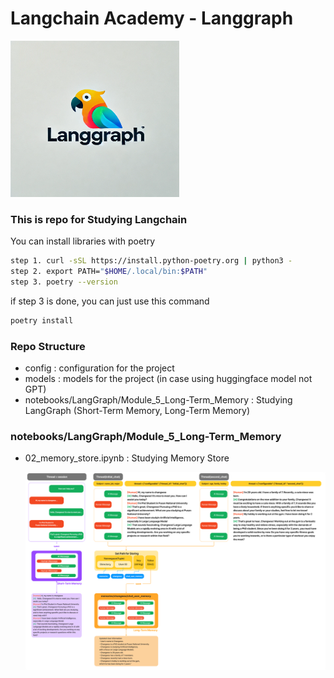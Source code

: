 
# Langchain Academy - Langgraph

<img src="public/langgraph_logo.png" width="270" height="250">




### This is repo for Studying Langchain

You can install libraries with poetry

```bash
step 1. curl -sSL https://install.python-poetry.org | python3 -
step 2. export PATH="$HOME/.local/bin:$PATH"
step 3. poetry --version
```

if step 3 is done, you can just use this command

```bash
poetry install
```

### Repo Structure
- config : configuration for the project
- models : models for the project (in case using huggingface model not GPT)
- notebooks/LangGraph/Module_5_Long-Term_Memory : Studying LangGraph (Short-Term Memory, Long-Term Memory)

### notebooks/LangGraph/Module_5_Long-Term_Memory
- 02_memory_store.ipynb : Studying Memory Store

    ![short_term_long_term.png](public/short_term_long_term.png)
